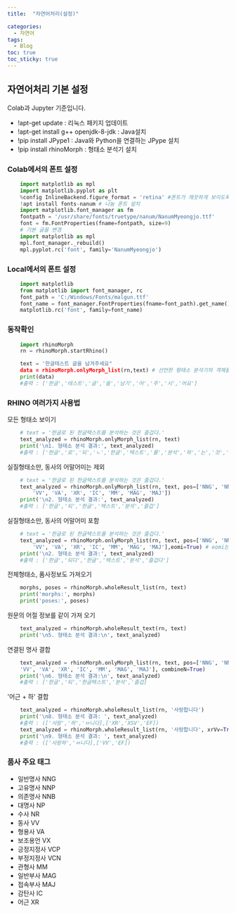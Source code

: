 ```yaml
---
title:  "자연어처리(설정)"

categories:
  - 자연어
tags:
  - Blog
toc: true
toc_sticky: true
---
```


## 자연어처리 기본 설정

Colab과 Jupyter 기준입니다.

- !apt-get update : 리눅스 패키지 업데이트
- !apt-get install g++ openjdk-8-jdk : Java설치
- !pip install JPype1 : Java와 Python을 연결하는 JPype 설치
- !pip install rhinoMorph : 형태소 분석기 설치

### Colab에서의 폰트 설정

```python  
    import matplotlib as mpl
    import matplotlib.pyplot as plt
    %config InlineBackend.figure_format = 'retina' #폰트가 깨끗하게 보이도록 설정
    !apt install fonts-nanum # 나눔 폰트 설치
    import matplotlib.font_manager as fm
    fontpath = '/usr/share/fonts/truetype/nanum/NanumMyeongjo.ttf'
    font = fm.FontProperties(fname=fontpath, size=9)
    # 기본 글꼴 변경
    import matplotlib as mpl
    mpl.font_manager._rebuild()
    mpl.pyplot.rc('font', family='NanumMyeongjo')
```

### Local에서의 폰트 설정

```python
    import matplotlib
    from matplotlib import font_manager, rc
    font_path = 'C:/Windows/Fonts/malgun.ttf'
    font_name = font_manager.FontProperties(fname=font_path).get_name()
    matplotlib.rc('font', family=font_name)
```

### 동작확인

```python
    import rhinoMorph
    rn = rhinoMorph.startRhino()

    text = '한글테스트 글을 남겨주세요"
    data = rhinoMorph.onlyMorph_list(rn,text) # 선언한 형태소 분석기의 객체를 같이 넣어준다.
    print(data)
    #출력 : ['한글','테스트','글','을','남기','어','주','시','어요']
```


### RHINO 여러가지 사용법

모든 형태소 보이기

```python
    # text = '한글로 된 한글텍스트를 분석하는 것은 즐겁다.'
    text_analyzed = rhinoMorph.onlyMorph_list(rn, text)
    print('\n1. 형태소 분석 결과:', text_analyzed)
    #출력 : ['한글','로','되','ㄴ','한글','텍스트','를','분석','하','는','것','은','즐겁','다','.']
```

실질형태소만, 동사의 어말어미는 제외

```python
    # text = '한글로 된 한글텍스트를 분석하는 것은 즐겁다.'
    text_analyzed = rhinoMorph.onlyMorph_list(rn, text, pos=['NNG', 'NNP', 'NP', 
        'VV', 'VA', 'XR', 'IC', 'MM', 'MAG', 'MAJ'])
    print('\n2. 형태소 분석 결과:', text_analyzed)
    #출력 : ['한글','되','한글','텍스트','분석','즐겁']
```

실질형태소만, 동사의 어말어미 포함

```python
    # text = '한글로 된 한글텍스트를 분석하는 것은 즐겁다.'
    text_analyzed = rhinoMorph.onlyMorph_list(rn, text, pos=['NNG', 'NNP', 'NP', 
        'VV', 'VA', 'XR', 'IC', 'MM', 'MAG', 'MAJ'],eomi=True) # eomi는 어말어미를 포함한다는 말이다.
    print('\n2. 형태소 분석 결과:', text_analyzed)
    #출력 : ['한글','되다','한글','텍스트','분석','즐겁다']
```

전체형태소, 품사정보도 가져오기

```python
    morphs, poses = rhinoMorph.wholeResult_list(rn, text)
    print('morphs:', morphs)
    print('poses:', poses)  
```

원문의 어절 정보를 같이 가져 오기

```python
    text_analyzed = rhinoMorph.wholeResult_text(rn, text)
    print('\n5. 형태소 분석 결과:\n', text_analyzed)
```

연결된 명사 결합

```python
    text_analyzed = rhinoMorph.onlyMorph_list(rn, text, pos=['NNG', 'NNP', 'NP', 
    'VV', 'VA', 'XR', 'IC', 'MM', 'MAG', 'MAJ'], combineN=True)
    print('\n6. 형태소 분석 결과:\n', text_analyzed)
    #출력 : ['한글','되','한글텍스트','분석','즐겁]
```

'어근 + 하' 결합

```python
    text_analyzed = rhinoMorph.wholeResult_list(rn, '사랑합니다')
    print('\n8. 형태소 분석 결과: ', text_analyzed)
    #출력 : (['사랑','하','ㅂ니다],['XR','XSV','EF])
    text_analyzed = rhinoMorph.wholeResult_list(rn, '사랑합니다', xrVv=True)
    print('\n9. 형태소 분석 결과: ', text_analyzed)
    #출력 : (['사랑하','ㅂ니다],['VV','EF])
```

### 품사 주요 태그

- 일반명사 NNG 
- 고유명사 NNP
- 의존명사 NNB 
- 대명사 NP
- 수사 NR 
- 동사 VV
- 형용사 VA 
- 보조용언 VX
- 긍정지정사 VCP 
- 부정지정사 VCN
- 관형사 MM 
- 일반부사 MAG
- 접속부사 MAJ 
- 감탄사 IC
- 어근 XR